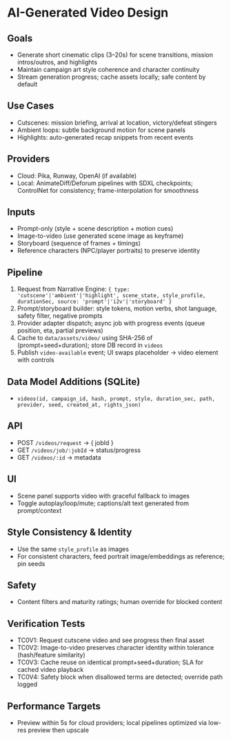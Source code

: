 # AI-Generated Video Design

## Goals
- Generate short cinematic clips (3–20s) for scene transitions, mission intros/outros, and highlights
- Maintain campaign art style coherence and character continuity
- Stream generation progress; cache assets locally; safe content by default

## Use Cases
- Cutscenes: mission briefing, arrival at location, victory/defeat stingers
- Ambient loops: subtle background motion for scene panels
- Highlights: auto-generated recap snippets from recent events

## Providers
- Cloud: Pika, Runway, OpenAI (if available)
- Local: AnimateDiff/Deforum pipelines with SDXL checkpoints; ControlNet for consistency; frame-interpolation for smoothness

## Inputs
- Prompt-only (style + scene description + motion cues)
- Image-to-video (use generated scene image as keyframe)
- Storyboard (sequence of frames + timings)
- Reference characters (NPC/player portraits) to preserve identity

## Pipeline
1) Request from Narrative Engine: `{ type: 'cutscene'|'ambient'|'highlight', scene_state, style_profile, durationSec, source: 'prompt'|'i2v'|'storyboard' }`
2) Prompt/storyboard builder: style tokens, motion verbs, shot language, safety filter, negative prompts
3) Provider adapter dispatch; async job with progress events (queue position, eta, partial previews)
4) Cache to `data/assets/video/` using SHA-256 of (prompt+seed+duration); store DB record in `videos`
5) Publish `video-available` event; UI swaps placeholder → video element with controls

## Data Model Additions (SQLite)
- `videos(id, campaign_id, hash, prompt, style, duration_sec, path, provider, seed, created_at, rights_json)`

## API
- POST `/videos/request` → { jobId }
- GET `/videos/job/:jobId` → status/progress
- GET `/videos/:id` → metadata

## UI
- Scene panel supports video with graceful fallback to images
- Toggle autoplay/loop/mute; captions/alt text generated from prompt/context

## Style Consistency & Identity
- Use the same `style_profile` as images
- For consistent characters, feed portrait image/embeddings as reference; pin seeds

## Safety
- Content filters and maturity ratings; human override for blocked content

## Verification Tests
- TC0V1: Request cutscene video and see progress then final asset
- TC0V2: Image-to-video preserves character identity within tolerance (hash/feature similarity)
- TC0V3: Cache reuse on identical prompt+seed+duration; SLA for cached video playback
- TC0V4: Safety block when disallowed terms are detected; override path logged

## Performance Targets
- Preview within 5s for cloud providers; local pipelines optimized via low-res preview then upscale
